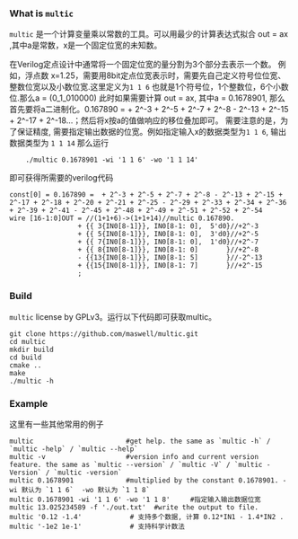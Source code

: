 
### What is `multic`
`multic` 是一个计算变量乘以常数的工具。可以用最少的计算表达式拟合 out = ax ,其中a是常数，x是一个固定位宽的未知数。

在Verilog定点设计中通常将一个固定位宽的量分割为3个部分去表示一个数。
例如，浮点数 x=1.25，需要用8bit定点位宽表示时，需要先自己定义符号位位宽、整数位宽以及小数位宽.这里定义为`1 1 6` 也就是1个符号位，1个整数位，6个小数位.那么a = (0_1_010000)
此时如果需要计算 out = ax, 其中a = 0.1678901, 那么首先要将a二进制化。0.167890 =  + 2^-3 + 2^-5 + 2^-7 + 2^-8 - 2^-13 + 2^-15 + 2^-17 + 2^-18...；然后将x按a的值做响应的移位叠加即可。
需要注意的是，为了保证精度, 需要指定输出数据的位宽。例如指定输入x的数据类型为`1 1 6`, 输出数据类型为 `1 1 14` 那么运行

```shell
	./multic 0.1678901 -wi '1 1 6' -wo '1 1 14' 
```
即可获得所需要的verilog代码
```
const[0] = 0.167890 =  + 2^-3 + 2^-5 + 2^-7 + 2^-8 - 2^-13 + 2^-15 + 2^-17 + 2^-18 + 2^-20 + 2^-21 + 2^-25 - 2^-29 + 2^-33 + 2^-34 + 2^-36 + 2^-39 + 2^-41 - 2^-45 + 2^-48 + 2^-49 + 2^-51 + 2^-52 + 2^-54
wire [16-1:0]OUT = //(1+1+6)->(1+1+14)//multic 0.167890.
                 + {{ 3{IN0[8-1]}}, IN0[8-1: 0],  5'd0}//+2^-3
                 + {{ 5{IN0[8-1]}}, IN0[8-1: 0],  3'd0}//+2^-5
                 + {{ 7{IN0[8-1]}}, IN0[8-1: 0],  1'd0}//+2^-7
                 + {{ 8{IN0[8-1]}}, IN0[8-1: 0]       }//+2^-8
                 - {{13{IN0[8-1]}}, IN0[8-1: 5]       }//-2^-13
                 + {{15{IN0[8-1]}}, IN0[8-1: 7]       }//+2^-15
                 ;

```

### Build 
`multic` license by GPLv3。运行以下代码即可获取multic。
```shell
git clone https://github.com/maswell/multic.git
cd multic 
mkdir build
cd build
cmake ..
make
./multic -h
```



### Example
这里有一些其他常用的例子
```shell	
multic                       #get help. the same as `multic -h` / `multic -help` / `multic --help`
multic -v                    #version info and current version feature. the same as `multic --version` / `multic -V` / `multic -Version` / `multic -version`
multic 0.1678901             #multiplied by the constant 0.1678901. -wi 默认为 `1 1 6`  -wo 默认为 `1 1 8`
multic 0.1678901 -wi '1 1 6' -wo '1 1 8'     #指定输入输出数据位宽
multic 13.025234589 -f './out.txt'  #write the output to file. 
multic '0.12 -1.4'            # 支持多个数据, 计算 0.12*IN1 - 1.4*IN2 .
multic '-1e2 1e-1'            # 支持科学计数法
```









